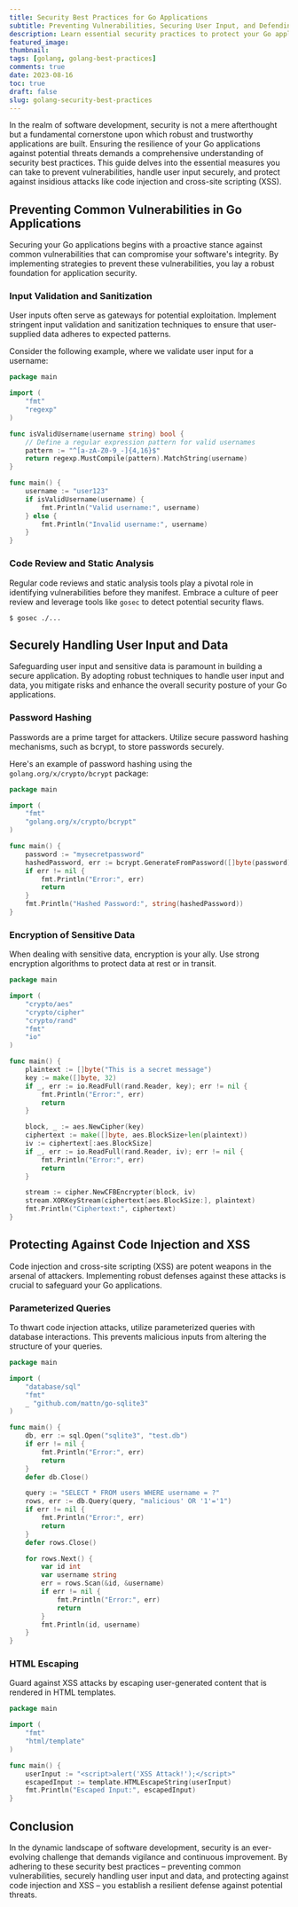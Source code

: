 ```yaml
---
title: Security Best Practices for Go Applications
subtitle: Preventing Vulnerabilities, Securing User Input, and Defending Against Code Injection and XSS in Go
description: Learn essential security practices to protect your Go applications from common vulnerabilities, securely manage user input and data, and guard against malicious attacks like code injection and cross-site scripting (XSS).
featured_image: 
thumbnail: 
tags: [golang, golang-best-practices]
comments: true
date: 2023-08-16
toc: true
draft: false
slug: golang-security-best-practices
---
```


In the realm of software development, security is not a mere afterthought but a fundamental cornerstone upon which robust and trustworthy applications are built. Ensuring the resilience of your Go applications against potential threats demands a comprehensive understanding of security best practices. This guide delves into the essential measures you can take to prevent vulnerabilities, handle user input securely, and protect against insidious attacks like code injection and cross-site scripting (XSS).

## Preventing Common Vulnerabilities in Go Applications

Securing your Go applications begins with a proactive stance against common vulnerabilities that can compromise your software's integrity. By implementing strategies to prevent these vulnerabilities, you lay a robust foundation for application security.

### Input Validation and Sanitization

User inputs often serve as gateways for potential exploitation. Implement stringent input validation and sanitization techniques to ensure that user-supplied data adheres to expected patterns.

Consider the following example, where we validate user input for a username:

```go
package main

import (
	"fmt"
	"regexp"
)

func isValidUsername(username string) bool {
	// Define a regular expression pattern for valid usernames
	pattern := "^[a-zA-Z0-9_-]{4,16}$"
	return regexp.MustCompile(pattern).MatchString(username)
}

func main() {
	username := "user123"
	if isValidUsername(username) {
		fmt.Println("Valid username:", username)
	} else {
		fmt.Println("Invalid username:", username)
	}
}
```

### Code Review and Static Analysis

Regular code reviews and static analysis tools play a pivotal role in identifying vulnerabilities before they manifest. Embrace a culture of peer review and leverage tools like `gosec` to detect potential security flaws.

```shell
$ gosec ./...
```

## Securely Handling User Input and Data

Safeguarding user input and sensitive data is paramount in building a secure application. By adopting robust techniques to handle user input and data, you mitigate risks and enhance the overall security posture of your Go applications.

### Password Hashing

Passwords are a prime target for attackers. Utilize secure password hashing mechanisms, such as bcrypt, to store passwords securely.

Here's an example of password hashing using the `golang.org/x/crypto/bcrypt` package:

```go
package main

import (
	"fmt"
	"golang.org/x/crypto/bcrypt"
)

func main() {
	password := "mysecretpassword"
	hashedPassword, err := bcrypt.GenerateFromPassword([]byte(password), bcrypt.DefaultCost)
	if err != nil {
		fmt.Println("Error:", err)
		return
	}
	fmt.Println("Hashed Password:", string(hashedPassword))
}
```

### Encryption of Sensitive Data

When dealing with sensitive data, encryption is your ally. Use strong encryption algorithms to protect data at rest or in transit.

```go
package main

import (
	"crypto/aes"
	"crypto/cipher"
	"crypto/rand"
	"fmt"
	"io"
)

func main() {
	plaintext := []byte("This is a secret message")
	key := make([]byte, 32)
	if _, err := io.ReadFull(rand.Reader, key); err != nil {
		fmt.Println("Error:", err)
		return
	}

	block, _ := aes.NewCipher(key)
	ciphertext := make([]byte, aes.BlockSize+len(plaintext))
	iv := ciphertext[:aes.BlockSize]
	if _, err := io.ReadFull(rand.Reader, iv); err != nil {
		fmt.Println("Error:", err)
		return
	}

	stream := cipher.NewCFBEncrypter(block, iv)
	stream.XORKeyStream(ciphertext[aes.BlockSize:], plaintext)
	fmt.Println("Ciphertext:", ciphertext)
}
```

## Protecting Against Code Injection and XSS

Code injection and cross-site scripting (XSS) are potent weapons in the arsenal of attackers. Implementing robust defenses against these attacks is crucial to safeguard your Go applications.

### Parameterized Queries

To thwart code injection attacks, utilize parameterized queries with database interactions. This prevents malicious inputs from altering the structure of your queries.

```go
package main

import (
	"database/sql"
	"fmt"
	_ "github.com/mattn/go-sqlite3"
)

func main() {
	db, err := sql.Open("sqlite3", "test.db")
	if err != nil {
		fmt.Println("Error:", err)
		return
	}
	defer db.Close()

	query := "SELECT * FROM users WHERE username = ?"
	rows, err := db.Query(query, "malicious' OR '1'='1")
	if err != nil {
		fmt.Println("Error:", err)
		return
	}
	defer rows.Close()

	for rows.Next() {
		var id int
		var username string
		err = rows.Scan(&id, &username)
		if err != nil {
			fmt.Println("Error:", err)
			return
		}
		fmt.Println(id, username)
	}
}
```

### HTML Escaping

Guard against XSS attacks by escaping user-generated content that is rendered in HTML templates.

```go
package main

import (
	"fmt"
	"html/template"
)

func main() {
	userInput := "<script>alert('XSS Attack!');</script>"
	escapedInput := template.HTMLEscapeString(userInput)
	fmt.Println("Escaped Input:", escapedInput)
}
```

## Conclusion

In the dynamic landscape of software development, security is an ever-evolving challenge that demands vigilance and continuous improvement. By adhering to these security best practices – preventing common vulnerabilities, securely handling user input and data, and protecting against code injection and XSS – you establish a resilient defense against potential threats.
